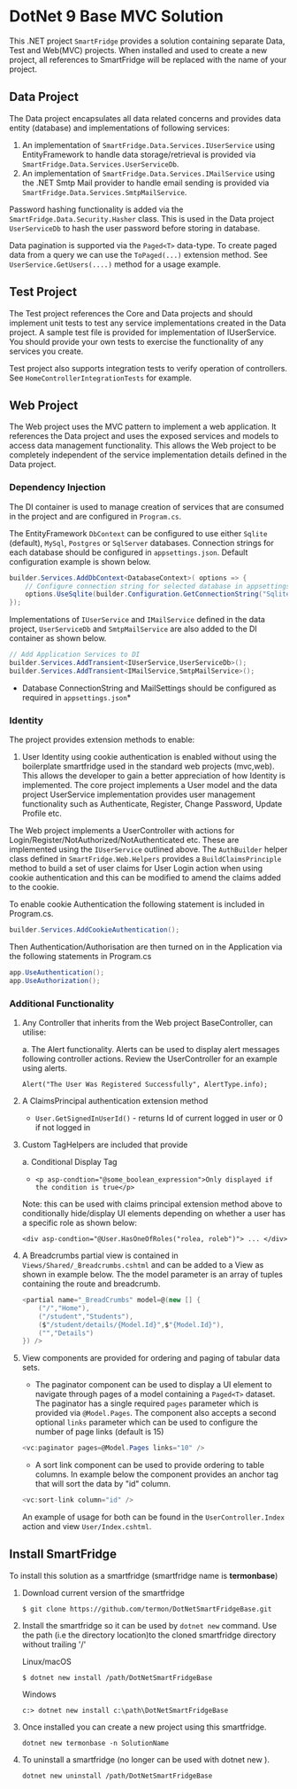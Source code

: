 # DotNet 9 Base MVC Solution

This .NET project ```SmartFridge``` provides a solution containing separate Data, Test and Web(MVC) projects. When installed and used to create a new project, all references to SmartFridge will be replaced with the name of your project.

## Data Project

The Data project encapsulates all data related concerns and provides data entity (database) and implementations of following services:

1. An implementation of ```SmartFridge.Data.Services.IUserService``` using EntityFramework to handle data storage/retrieval is provided via ```SmartFridge.Data.Services.UserServiceDb```.
2. An implementation of ```SmartFridge.Data.Services.IMailService``` using the .NET Smtp Mail provider to handle email sending is provided via ```SmartFridge.Data.Services.SmtpMailService```.

Password hashing functionality is added via the ```SmartFridge.Data.Security.Hasher``` class. This is used in the Data project ```UserServiceDb``` to hash the user password before storing in database.

Data pagination is supported via the ```Paged<T>``` data-type. To create paged data from a query we can use the ```ToPaged(...)``` extension method. See ```UserService.GetUsers(....)``` method for a usage example. 

## Test Project

The Test project references the Core and Data projects and should implement unit tests to test any service implementations created in the Data project. A sample test file is provided for implementation of IUserService. You should provide your own tests to exercise the functionality of any services you create.

Test project also supports integration tests to verify operation of controllers. See `HomeControllerIntegrationTests` for example.


## Web Project

The Web project uses the MVC pattern to implement a web application. It references the Data project and uses the exposed services and models to access data management functionality. This allows the Web project to be completely independent of the service implementation details defined in the Data project.

### Dependency Injection

The DI container is used to manage creation of services that are consumed in the project and are configured in ```Program.cs```.

The EntityFramework ```DbContext``` can be configured to use either ```Sqlite``` (default), ```MySql```, ```Postgres``` or ```SqlServer``` databases. Connection strings for each database should be configured in ```appsettings.json```. Default configuration example is shown below.

```c#
builder.Services.AddDbContext<DatabaseContext>( options => {
    // Configure connection string for selected database in appsettings.json
    options.UseSqlite(builder.Configuration.GetConnectionString("Sqlite"));   
});
```

Implementations of ```IUserService``` and ```IMailService``` defined in the data project, ```UserServiceDb``` and ```SmtpMailService``` are also added to the DI container as shown below.

```c#
// Add Application Services to DI   
builder.Services.AddTransient<IUserService,UserServiceDb>();
builder.Services.AddTransient<IMailService,SmtpMailService>();
```

* Database ConnectionString and MailSettings should be configured as required in ```appsettings.json```*

### Identity

The project provides extension methods to enable:

1. User Identity using cookie authentication is enabled without using the boilerplate smartfridge used in the standard web projects (mvc,web). This allows the developer to gain a better appreciation of how Identity is implemented. The core project implements a User model and the data project UserService implementation provides user management functionality such as Authenticate, Register, Change Password, Update Profile etc.

The Web project implements a UserController with actions for Login/Register/NotAuthorized/NotAuthenticated etc. These are implemented using the ```IUserService``` outlined above. The ```AuthBuilder``` helper class defined in ```SmartFridge.Web.Helpers``` provides a ```BuildClaimsPrinciple``` method to build a set of user claims for User Login action when using cookie authentication and this can be modified to amend the claims added to the cookie.

To enable cookie Authentication the following statement is included in Program.cs.

```c#
builder.Services.AddCookieAuthentication();
```

Then Authentication/Authorisation are then turned on in the Application via the following statements in Program.cs

```c#
app.UseAuthentication();
app.UseAuthorization();
```

### Additional Functionality

1. Any Controller that inherits from the Web project BaseController, can utilise:

    a. The Alert functionality. Alerts can be used to display alert messages following controller actions. Review the UserController for an example using alerts.

    ```Alert("The User Was Registered Successfully", AlertType.info);```

2. A ClaimsPrincipal authentication extension method
    * ```User.GetSignedInUserId()``` - returns Id of current logged in user or 0 if not logged in

3. Custom TagHelpers are included that provide

    a. Conditional Display Tag

    * ```<p asp-condtion="@some_boolean_expression">Only displayed if the condition is true</p>```

    Note: this can be used with claims principal extension method above to conditionally hide/display UI elements depending on whether a user has a specific role as shown below:

    ```
    <div asp-condtion="@User.HasOneOfRoles("rolea, roleb")"> ... </div>
    ```

4. A Breadcrumbs partial view is contained in ```Views/Shared/_Breadcrumbs.cshtml``` and can be added to a View as shown in example below. The the model parameter is an array of tuples containing the route and breadcrumb.

    ```c#
    <partial name="_BreadCrumbs" model=@(new [] {
        ("/","Home"),
        ("/student","Students"),
        ($"/student/details/{Model.Id}",$"{Model.Id}"),
        ("","Details")
    }) />
    ```

5. View components are provided for ordering and paging of tabular data sets.  
 
	* The paginator component can be used to display a UI element to navigate through pages of a model containing a ```Paged<T>``` dataset. The paginator has a single required ```pages``` parameter which is provided via ```@Model.Pages```. The component also accepts a second optional ```links``` parameter which can be used to configure the number of page links (default is 15)

	```c#
	<vc:paginator pages=@Model.Pages links="10" />
    ```

    * A sort link component can be used to provide ordering to table columns. In example below the component provides an anchor tag that will sort the data by "id" column.

    ```c#
    <vc:sort-link column="id" />
    ``` 

    An example of usage for both can be found in the ```UserController.Index``` action and view ```User/Index.cshtml```.

## Install SmartFridge

To install this solution as a smartfridge (smartfridge name is **termonbase**)

1. Download current version of the smartfridge

    ```$ git clone https://github.com/termon/DotNetSmartFridgeBase.git```

2. Install the smartfridge so it can be used by ```dotnet new``` command. Use the path (i.e the directory location)to the cloned smartfridge directory without trailing '/'

    Linux/macOS

    ```$ dotnet new install /path/DotNetSmartFridgeBase```

    Windows

    ```c:> dotnet new install c:\path\DotNetSmartFridgeBase```

3. Once installed you can create a new project using this smartfridge.

    ```dotnet new termonbase -n SolutionName```

4. To uninstall a smartfridge (no longer can be used with dotnet new ).

    ```dotnet new uninstall /path/DotNetSmartFridgeBase```
